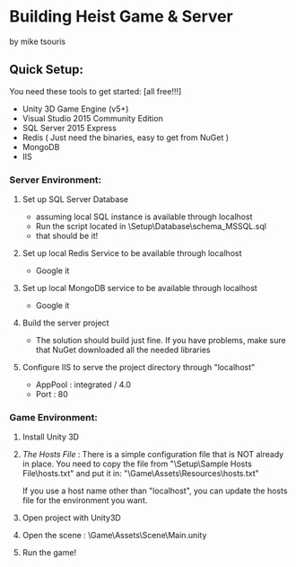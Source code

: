 # Building Heist Game & Server
by mike tsouris



## Quick Setup:


You need these tools to get started: [all free!!!]

- Unity 3D Game Engine (v5+)
- Visual Studio 2015 Community Edition
- SQL Server 2015 Express
- Redis ( Just need the binaries, easy to get from NuGet )
- MongoDB
- IIS


	
### Server Environment:

1. Set up SQL Server Database
	 - assuming local SQL instance is available through localhost
	 - Run the script located in  \Setup\Database\schema_MSSQL.sql
	 - that should be it!
	 
2. Set up local Redis Service to be available through localhost
	 - Google it
	 
3. Set up local MongoDB service to be available through localhost
	 - Google it
	 
4. Build the server project
	 - The solution should build just fine. If you have problems, make sure that NuGet downloaded all the needed libraries
	 
5. Configure IIS to serve the project directory through "localhost" 
	 - AppPool : integrated / 4.0
	 - Port : 80

	 
### Game Environment:

1. Install Unity 3D 

2. *The Hosts File* : There is a simple configuration file that is NOT already in place. You need to copy the file from 
		"\Setup\Sample Hosts File\hosts.txt"
		and put it in:
			"\Game\Assets\Resources\hosts.txt"		
	
	If you use a host name other than "localhost", you can update the hosts file for the environment you want. 
	
3. Open project with Unity3D

4. Open the scene : \Game\Assets\Scene\Main.unity
	
4. Run the game!
	
	





